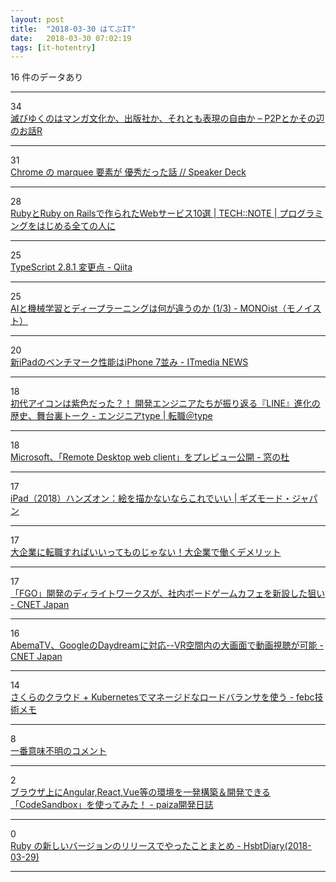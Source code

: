 ```yaml
---
layout: post
title:  "2018-03-30 はてぶIT"
date:   2018-03-30 07:02:19
tags: [it-hotentry]
---
```

16 件のデータあり

<hr><div class="row">
<div class="col-1"><span class="badge badge-pill badge-success h2">34</span></div>
<div class="col-11"><a href='http://p2ptk.org/copyright/819' target='_blank'>滅びゆくのはマンガ文化か、出版社か、それとも表現の自由か – P2Pとかその辺のお話R</a></div>
</div>
<hr>
<div class="row">
<div class="col-1"><span class="badge badge-pill badge-success h2">31</span></div>
<div class="col-11"><a href='https://speakerdeck.com/tsuyoshiwada/chrome-false-marquee-yao-su-ga-you-xiu-datutahua' target='_blank'>Chrome の marquee 要素が 優秀だった話 // Speaker Deck</a></div>
</div>
<hr>
<div class="row">
<div class="col-1"><span class="badge badge-pill badge-success h2">28</span></div>
<div class="col-11"><a href='https://tech-camp.in/note/technology/40581/' target='_blank'>RubyとRuby on Railsで作られたWebサービス10選 | TECH::NOTE | プログラミングをはじめる全ての人に</a></div>
</div>
<hr>
<div class="row">
<div class="col-1"><span class="badge badge-pill badge-success h2">25</span></div>
<div class="col-11"><a href='https://qiita.com/vvakame/items/2e32aeded05997f77dfa' target='_blank'>TypeScript 2.8.1 変更点 - Qiita</a></div>
</div>
<hr>
<div class="row">
<div class="col-1"><span class="badge badge-pill badge-success h2">25</span></div>
<div class="col-11"><a href='http://monoist.atmarkit.co.jp/mn/articles/1803/29/news011.html' target='_blank'>AIと機械学習とディープラーニングは何が違うのか (1/3) - MONOist（モノイスト）</a></div>
</div>
<hr>
<div class="row">
<div class="col-1"><span class="badge badge-pill badge-success h2">20</span></div>
<div class="col-11"><a href='http://www.itmedia.co.jp/news/articles/1803/29/news090.html' target='_blank'>新iPadのベンチマーク性能はiPhone 7並み - ITmedia NEWS</a></div>
</div>
<hr>
<div class="row">
<div class="col-1"><span class="badge badge-pill badge-success h2">18</span></div>
<div class="col-11"><a href='https://type.jp/et/feature/6520' target='_blank'>初代アイコンは紫色だった？！ 開発エンジニアたちが振り返る『LINE』進化の歴史、舞台裏トーク - エンジニアtype | 転職＠type</a></div>
</div>
<hr>
<div class="row">
<div class="col-1"><span class="badge badge-pill badge-success h2">18</span></div>
<div class="col-11"><a href='https://forest.watch.impress.co.jp/docs/news/1114252.html' target='_blank'>Microsoft、「Remote Desktop web client」をプレビュー公開 - 窓の杜</a></div>
</div>
<hr>
<div class="row">
<div class="col-1"><span class="badge badge-pill badge-success h2">17</span></div>
<div class="col-11"><a href='https://www.gizmodo.jp/2018/03/ipad-2018-hands-on.html' target='_blank'>iPad（2018）ハンズオン：絵を描かないならこれでいい | ギズモード・ジャパン</a></div>
</div>
<hr>
<div class="row">
<div class="col-1"><span class="badge badge-pill badge-success h2">17</span></div>
<div class="col-11"><a href='https://tenshoku-center.com/daikigyou-demerit/' target='_blank'>大企業に転職すればいいってものじゃない！大企業で働くデメリット</a></div>
</div>
<hr>
<div class="row">
<div class="col-1"><span class="badge badge-pill badge-success h2">17</span></div>
<div class="col-11"><a href='https://japan.cnet.com/article/35116886/' target='_blank'>「FGO」開発のディライトワークスが、社内ボードゲームカフェを新設した狙い - CNET Japan</a></div>
</div>
<hr>
<div class="row">
<div class="col-1"><span class="badge badge-pill badge-success h2">16</span></div>
<div class="col-11"><a href='https://japan.cnet.com/article/35116917/' target='_blank'>AbemaTV、GoogleのDaydreamに対応--VR空間内の大画面で動画視聴が可能 - CNET Japan</a></div>
</div>
<hr>
<div class="row">
<div class="col-1"><span class="badge badge-pill badge-success h2">14</span></div>
<div class="col-11"><a href='http://febc-yamamoto.hatenablog.jp/entry/2018/03/29/180014' target='_blank'>さくらのクラウド + Kubernetesでマネージドなロードバランサを使う - febc技術メモ</a></div>
</div>
<hr>
<div class="row">
<div class="col-1"><span class="badge badge-pill badge-success h2">8</span></div>
<div class="col-11"><a href='https://anond.hatelabo.jp/20180329194608' target='_blank'>一番意味不明のコメント</a></div>
</div>
<hr>
<div class="row">
<div class="col-1"><span class="badge badge-pill badge-success h2">2</span></div>
<div class="col-11"><a href='https://paiza.hatenablog.com/entry/2018/03/29/%E3%83%96%E3%83%A9%E3%82%A6%E3%82%B6%E4%B8%8A%E3%81%ABAngular%2CReact%2CVue%E7%AD%89%E3%81%AE%E7%92%B0%E5%A2%83%E3%82%92%E4%B8%80%E7%99%BA%E6%A7%8B%E7%AF%89%EF%BC%86%E9%96%8B%E7%99%BA%E3%81%A7%E3%81%8D' target='_blank'>ブラウザ上にAngular,React,Vue等の環境を一発構築＆開発できる「CodeSandbox」を使ってみた！ - paiza開発日誌</a></div>
</div>
<hr>
<div class="row">
<div class="col-1"><span class="badge badge-pill badge-success h2">0</span></div>
<div class="col-11"><a href='https://www.hsbt.org/diary/20180329.html#p01' target='_blank'>Ruby の新しいバージョンのリリースでやったことまとめ - HsbtDiary(2018-03-29)</a></div>
</div>
<hr>
